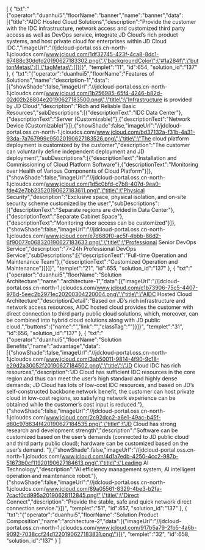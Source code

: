 [
	{
		"txt":"{\"operator\":\"duanhui5\",\"floorName\":\"banner\",\"name\":\"banner\",\"data\":[{\"title\":\"AIDC Hosted Cloud Solutions\",\"description\":\"Provide the customer with the IDC infrastructure, network access and customized third party access as well as DevOps service, integrate JD Cloud’s rich product systems, and host private cloud for enterprises within JD Cloud IDC.\",\"imageUrl\":\"//jdcloud-portal.oss.cn-north-1.jcloudcs.com/www.jcloud.com/1df32745-423f-4ca8-8dc1-97488c30ddfd20190627183302.png\",\"backgroundColor\":\"#1a284f\",\"buttonMetas\":[],\"tagMetas\":[]}]}",
		"templet":"11",
		"id":654,
		"solution_id":"137"
	},
	{
		"txt":"{\"operator\":\"duanhui5\",\"floorName\":\"Features of Solutions\",\"name\":\"description-1\",\"data\":[{\"showShade\":false,\"imageUrl\":\"//jdcloud-portal.oss.cn-north-1.jcloudcs.com/www.jcloud.com/1b256985-65f4-4246-b82d-02d02b28804e20190627183500.png\",\"title\":\"Infrastructure is provided by JD Cloud\",\"description\":\"Rich and Reliable Basic Resources\",\"subDescriptions\":[{\"descriptionText\":\"IDC Data Center\"},{\"descriptionText\":\"Server (Customizable)\"},{\"descriptionText\":\"Network Device (Customizable)\"}]},{\"showShade\":false,\"imageUrl\":\"//jdcloud-portal.oss.cn-north-1.jcloudcs.com/www.jcloud.com/bd37132a-f31b-4a31-93da-7a767999c95020190627183526.png\",\"title\":\"The cloud platform deployment is customized by the customer\",\"description\":\"The customer can voluntarily define independent deployment and JD deployment\",\"subDescriptions\":[{\"descriptionText\":\"Installation and Commissioning of Cloud Platform Software\"},{\"descriptionText\":\"Monitoring over Health of Various Components of Cloud Platform\"}]},{\"showShade\":false,\"imageUrl\":\"//jdcloud-portal.oss.cn-north-1.jcloudcs.com/www.jcloud.com/1d5c0bfd-c7b8-407d-9ea0-fde42e7bb23520190627183611.png\",\"title\":\"Physical Security\",\"description\":\"Exclusive space, physical isolation, and on-site security scheme customized by the user\",\"subDescriptions\":[{\"descriptionText\":\"Separate regions are divided in Data Center\"},{\"descriptionText\":\"Separate Cabinet Space\"},{\"descriptionText\":\"Monitoring door access can be customized\"}]},{\"showShade\":false,\"imageUrl\":\"//jdcloud-portal.oss.cn-north-1.jcloudcs.com/www.jcloud.com/e7d680f0-ac5f-4bbb-86d2-6f90077c068320190627183633.png\",\"title\":\"Professional Senior DevOps Service\",\"description\":\"7×24h Professional DevOps Service\",\"subDescriptions\":[{\"descriptionText\":\"Full-time Operation and Maintenance Team\"},{\"descriptionText\":\"Customized Operation and Maintenance\"}]}]}",
		"templet":"21",
		"id":655,
		"solution_id":"137"
	},
	{
		"txt":"{\"operator\":\"duanhui5\",\"floorName\":\"Solution Architecture\",\"name\":\"architecture-1\",\"data\":[{\"imageUrl\":\"//jdcloud-portal.oss.cn-north-1.jcloudcs.com/www.jcloud.com/c1b73906-75c5-4407-976d-5eec2b2971ec20200304220004.png\",\"title\":\"AIDC Hosted Cloud Architecture\",\"descriptionDetail\":\"Based on JD’s rich infrastructure and network access resources, AIDC hosted cloud provides the customer with direct connection to third party public cloud solutions, which, moreover, can be combined into hybrid cloud solutions along with JD public cloud.\",\"buttons\":{\"name\":\"\",\"link\":\"\",\"classTag\":\"\"}}]}",
		"templet":"31",
		"id":656,
		"solution_id":"137"
	},
	{
		"txt":"{\"operator\":\"duanhui5\",\"floorName\":\"Solution Benefits\",\"name\":\"advantage\",\"data\":[{\"showShade\":false,\"imageUrl\":\"//jdcloud-portal.oss.cn-north-1.jcloudcs.com/www.jcloud.com/3ab50011-9814-4f90-9c18-e29d2a30052f20190627184502.png\",\"title\":\"JD Cloud IDC has rich resources\",\"description\":\"JD Cloud has sufficient IDC resources in the core region and thus can meet the user’s high standard and highly dense demands;  JD Cloud has lots of low-cost IDC resources, and based on JD’s self-constructed backbone network benefit, the customer can host private cloud in low-cost regions, so satisfying network experience can be obtained while the customer’s cost input is reduced.\"},{\"showShade\":false,\"imageUrl\":\"//jdcloud-portal.oss.cn-north-1.jcloudcs.com/www.jcloud.com/2c92dcc2-a6e1-49ac-b45f-d80c97d634f420190627184535.png\",\"title\":\"JD Cloud has strong research and development strength\",\"description\":\"Software can be customized based on the user’s demands (connected to JD public cloud and third party public cloud);  hardware can be customized based on the user’s demand. \"},{\"showShade\":false,\"imageUrl\":\"//jdcloud-portal.oss.cn-north-1.jcloudcs.com/www.jcloud.com/4d1a7edb-4250-4cc2-987b-51673b0cf11920190627184613.png\",\"title\":\"Leading AI Technology\",\"description\":\"AI efficiency management system; AI intelligent operation and maintenance robot.\"},{\"showShade\":false,\"imageUrl\":\"//jdcloud-portal.oss.cn-north-1.jcloudcs.com/www.jcloud.com/89a05561-8329-4be3-b2fa-7cacf0cd995a20190628112845.png\",\"title\":\"Direct Connect\",\"description\":\"Provide the stable, safe and quick network direct connection service.\"}]}",
		"templet":"51",
		"id":657,
		"solution_id":"137"
	},
	{
		"txt":"{\"operator\":\"duanhui5\",\"floorName\":\"Solution Product Composition\",\"name\":\"architecture-2\",\"data\":[{\"imageUrl\":\"//jdcloud-portal.oss.cn-north-1.jcloudcs.com/www.jcloud.com/917b5a79-2fb5-4a6b-9092-7038ccf24d1220190627183831.png\"}]}",
		"templet":"32",
		"id":658,
		"solution_id":"137"
	}
]